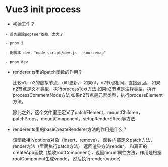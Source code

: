 # Vue3 init process
- 初始工作？
```shell
- 首先删除popteer依赖，太大了

- pnpm i

- 配脚本 dev："node script/dev.js --sourcemap"

- pnpm dev
```

- renderer.ts里的patch函数的作用？

    比较n1，n2的虚拟节点，diff更新。
    如果n1，n2节点相同，直接返回。
    如果n2节点是文本类型，执行processText方法
    如果n2节点是注释类型，执行processCommentNode方法
    如果n2节点是元素类型，执行processElement方法，

    除此之外，这个文件里还定义了patchElement，mountChildren，patchProps，mountComponent，setupRenderEffect等方法

- renderer.ts里的baseCreateRenderer方法的作用是什么？

    该函数接收options对象（insert、remove），
    函数内部定义patch方法，
    render方法（里面执行patch方法）
    返回渲染方法render，
        和真正的createApp函数（接收rootComponent），返回mount属性方法，作用是根据rootComponent生成vnode，
        然后执行render(vnode)